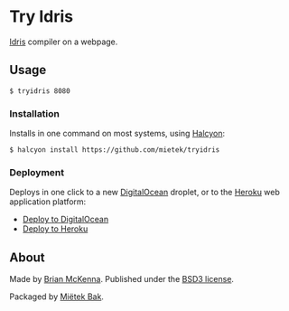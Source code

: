 Try Idris
=========

[Idris](http://idris-lang.org/) compiler on a webpage.


Usage
-----

```
$ tryidris 8080
```


### Installation

Installs in one command on most systems, using [Halcyon](https://halcyon.sh/):

```
$ halcyon install https://github.com/mietek/tryidris
```


### Deployment

Deploys in one click to a new [DigitalOcean](https://digitalocean.com/) droplet, or to the [Heroku](https://heroku.com/) web application platform:

- [Deploy to DigitalOcean](https://halcyon.sh/deploy/?url=https://github.com/mietek/tryidris)
- [Deploy to Heroku](https://heroku.com/deploy?template=https://github.com/mietek/tryidris)


About
-----

Made by [Brian McKenna](https://github.com/puffnfresh/tryidris).  Published under the [BSD3 license](https://github.com/mietek/tryidris/blob/master/LICENSE).

Packaged by [Miëtek Bak](https://mietek.io/).
